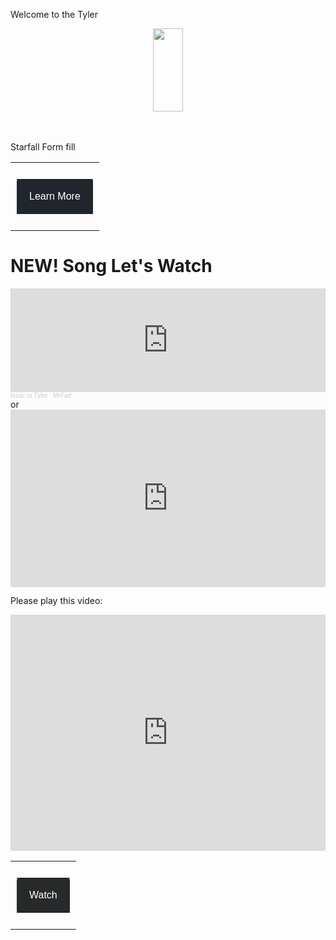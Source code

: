 <p></p>Welcome to the Tyler
<p></p><div class="separator" style="clear: both; text-align: center;"><a href="https://blogger.googleusercontent.com/img/b/R29vZ2xl/AVvXsEh3MdbesRPZ9LarNSd4QybbJFeYGaIKNg5ipzDDJ4-Mb_8oeDbfj4zZrC0jPCeHvkOIIYKXPr7zcUCvf9LXHB8PWBv1hA7sEESvVvsCL7fb1sF0X5af3ZGf_MOtOcYnWtqhJiclh9D3DKkTBSN7Gw1F0WlG5UbBR1-aVBpwy6TWmgdhCY_9iel9a7-PtRI/s133/IMG_0119.gif" imageanchor="1" style="margin-left: 1em; margin-right: 1em;"><img border="0" data-original-height="133" data-original-width="48" height="133" src="https://blogger.googleusercontent.com/img/b/R29vZ2xl/AVvXsEh3MdbesRPZ9LarNSd4QybbJFeYGaIKNg5ipzDDJ4-Mb_8oeDbfj4zZrC0jPCeHvkOIIYKXPr7zcUCvf9LXHB8PWBv1hA7sEESvVvsCL7fb1sF0X5af3ZGf_MOtOcYnWtqhJiclh9D3DKkTBSN7Gw1F0WlG5UbBR1-aVBpwy6TWmgdhCY_9iel9a7-PtRI/s1600/IMG_0119.gif" width="48" /></a></div><br />&nbsp;<p></p>Starfall Form fill <!--Button-->
<center>
 <table align="center" cellspacing="0" cellpadding="0" width="100%">
   <tr>
     <td align="center" style="padding: 10px;">
       <table border="0" class="mobile-button" cellspacing="0" cellpadding="0">
         <tr>
           <td align="center" bgcolor="#20262c" style="background-color: #20262c; margin: auto; max-width: 600px; -webkit-border-radius: 2px; -moz-border-radius: 2px; border-radius: 2px; padding: 15px 20px; " width="100%">
           <!--[if mso]>&nbsp;<![endif]-->
               <a href="https://www.starfall.com/h/english45/spellingbees/" target="_blank" style="16px; font-family: Arial, sans-serif; color: #ffffff; font-weight:normal; text-align:center; background-color: #20262c; text-decoration: none; border: none; -webkit-border-radius: 2px; -moz-border-radius: 2px; border-radius: 2px; display: inline-block;">
                   <span style="font-size: 16px; font-family: Arial, sans-serif; color: #ffffff; font-weight:normal; line-height:1.5em; text-align:center;">Learn More</span>
             </a>
           <!--[if mso]>&nbsp;<![endif]-->
           </td>
         </tr>
       </table>
     </td>
   </tr>
 </table>
</center>

<h1>NEW!  Song Let's Watch</h1> <iframe width="100%" height="166" scrolling="no" frameborder="no" allow="autoplay" src="https://w.soundcloud.com/player/?url=https%3A//api.soundcloud.com/tracks/2113749468&color=%23f96769&auto_play=false&hide_related=false&show_comments=true&show_user=true&show_reposts=false&show_teaser=true"></iframe><div style="font-size: 10px; color: #cccccc;line-break: anywhere;word-break: normal;overflow: hidden;white-space: nowrap;text-overflow: ellipsis; font-family: Interstate,Lucida Grande,Lucida Sans Unicode,Lucida Sans,Garuda,Verdana,Tahoma,sans-serif;font-weight: 100;"><a href="https://soundcloud.com/issac-or-tyler" title="Issac or Tyler" target="_blank" style="color: #cccccc; text-decoration: none;">Issac or Tyler</a> · <a href="https://soundcloud.com/issac-or-tyler/mrfart" title="MrFart" target="_blank" style="color: #cccccc; text-decoration: none;">MrFart</a></div>  or <div style="left: 0; width: 100%; height: 0; position: relative; padding-bottom: 56.25%;"><iframe src="https://www.youtube.com/embed/YtAPtgieR3w?rel=0&cc_load_policy=1" style="top: 0; left: 0; width: 100%; height: 100%; position: absolute; border: 0;" allowfullscreen scrolling="no" allow="accelerometer *; clipboard-write *; encrypted-media *; gyroscope *; picture-in-picture *; web-share *;"></iframe></div>
<p>Please play this video: <div style="left: 0; width: 100%; height: 0; position: relative; padding-bottom: 75%;"><iframe src="https://player.vimeo.com/video/1093575815?h=2e4bb9ef8e&app_id=122963" style="top: 0; left: 0; width: 100%; height: 100%; position: absolute; border: 0;" allowfullscreen scrolling="no" allow="encrypted-media *;"></iframe></div> <!--Button-->
<center>
 <table align="center" cellspacing="0" cellpadding="0" width="100%">
   <tr>
     <td align="center" style="padding: 10px;">
       <table border="0" class="mobile-button" cellspacing="0" cellpadding="0">
         <tr>
           <td align="center" bgcolor="#28292a" style="background-color: #28292a; margin: auto; max-width: 600px; -webkit-border-radius: 3px; -moz-border-radius: 3px; border-radius: 3px; padding: 15px 20px; " width="100%">
           <!--[if mso]>&nbsp;<![endif]-->
               <a href="https://vimeo.com/1093575815/2e4bb9ef8e?ts=0&share=copy" target="_blank" style="16px; font-family: Helvetica, Arial, sans-serif; color: #ffffff; font-weight:normal; text-align:center; background-color: #28292a; text-decoration: none; border: none; -webkit-border-radius: 3px; -moz-border-radius: 3px; border-radius: 3px; display: inline-block;">
                   <span style="font-size: 16px; font-family: Helvetica, Arial, sans-serif; color: #ffffff; font-weight:normal; line-height:1.5em; text-align:center;">Watch</span>
             </a>
           <!--[if mso]>&nbsp;<![endif]-->
           </td>
         </tr>
       </table>
     </td>
   </tr>
 </table>
</center></p>
